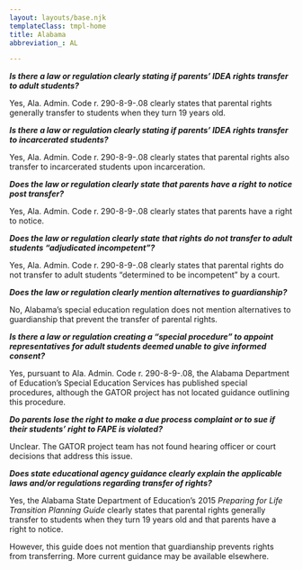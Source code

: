 ```yaml
---
layout: layouts/base.njk
templateClass: tmpl-home
title: Alabama
abbreviation_: AL

---
```

**_Is there a law or regulation clearly stating if parents’ IDEA rights transfer to adult students?_**

Yes, Ala. Admin. Code r. 290-8-9-.08 clearly states that parental rights generally transfer to students when they turn 19 years old.

**_Is there a law or regulation clearly stating if parents’ IDEA rights transfer to incarcerated students?_**

Yes, Ala. Admin. Code r. 290-8-9-.08 clearly states that parental rights also transfer to incarcerated students upon incarceration.

**_Does the law or regulation clearly state that parents have a right to notice post transfer?_**

Yes, Ala. Admin. Code r. 290-8-9-.08 clearly states that parents have a right to notice.

**_Does the law or regulation clearly state that rights do not transfer to adult students “adjudicated incompetent”?_**

Yes, Ala. Admin. Code r. 290-8-9-.08 clearly states that parental rights do not transfer to adult students “determined to be incompetent” by a court.

**_Does the law or regulation clearly mention alternatives to guardianship?_**

No, Alabama’s special education regulation does not mention alternatives to guardianship that prevent the transfer of parental rights.

**_Is there a law or regulation creating a “special procedure” to appoint representatives for adult students deemed unable to give informed consent?_**

Yes, pursuant to Ala. Admin. Code r. 290-8-9-.08, the Alabama Department of Education’s Special Education Services has published special procedures, although the GATOR project has not located guidance outlining this procedure.

**_Do parents lose the right to make a due process complaint or to sue if their students’ right to FAPE is violated?_**

Unclear. The GATOR project team has not found hearing officer or court decisions that address this issue.

**_Does state educational agency guidance clearly explain the applicable laws and/or regulations regarding transfer of rights?_**

Yes, the Alabama State Department of Education’s 2015 _Preparing for Life Transition Planning Guide_ clearly states that parental rights generally transfer to students when they turn 19 years old and that parents have a right to notice.

However, this guide does not mention that guardianship prevents rights from transferring. More current guidance may be available elsewhere.